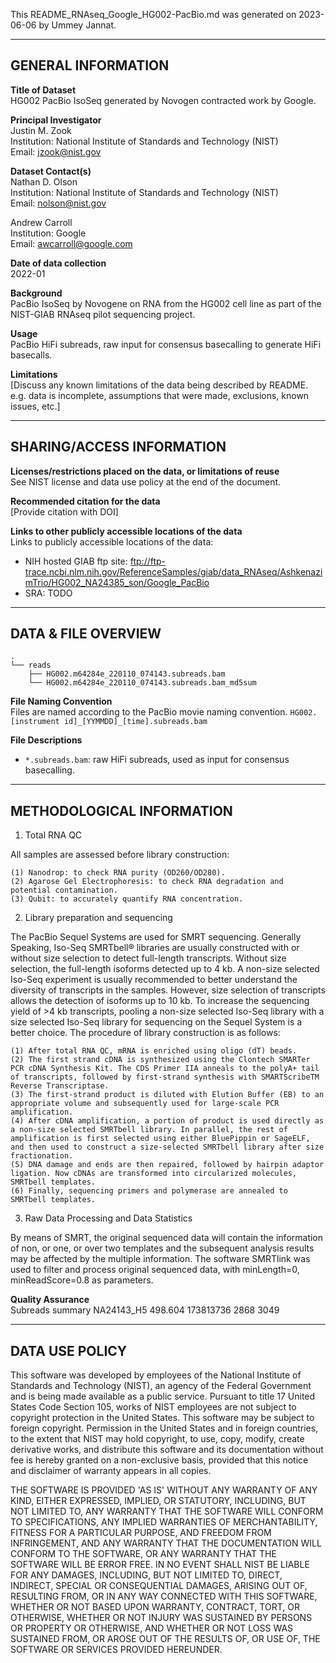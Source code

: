 This README_RNAseq_Google_HG002-PacBio.md was generated on 2023-06-06 by Ummey Jannat.

------------------- 
GENERAL INFORMATION
-------------------

**Title of Dataset**\
HG002 PacBio IsoSeq generated by Novogen contracted work by Google.

**Principal Investigator**\
Justin M. Zook\
Institution: National Institute of Standards and Technology (NIST)\
Email: jzook@nist.gov

**Dataset Contact(s)**\
Nathan D. Olson\
Institution: National Institute of Standards and Technology (NIST)\
Email: nolson@nist.gov

Andrew Carroll\
Institution: Google\
Email: awcarroll@google.com

**Date of data collection**\
2022-01

**Background**\
PacBio IsoSeq by Novogene on RNA from the HG002 cell line as part of the 
NIST-GIAB RNAseq pilot sequencing project.

**Usage**\
PacBio HiFi subreads, raw input for consensus basecalling to generate HiFi basecalls.

**Limitations**\
[Discuss any known limitations of the data being described by
README. e.g. data is incomplete, assumptions that were made, exclusions, known
issues, etc.]

--------------------------
SHARING/ACCESS INFORMATION
--------------------------

**Licenses/restrictions placed on the data, or limitations of reuse**\
See NIST license and data use policy at the end of the document.

**Recommended citation for the data**\
[Provide citation with DOI]

**Links to other publicly accessible locations of the data**\
Links to publicly accessible locations of the data:

- NIH hosted GIAB ftp site: ftp://ftp-trace.ncbi.nlm.nih.gov/ReferenceSamples/giab/data_RNAseq/AshkenazimTrio/HG002_NA24385_son/Google_PacBio
- SRA: TODO 

--------------------
DATA & FILE OVERVIEW
--------------------
 
```
.
└── reads
    ├── HG002.m64284e_220110_074143.subreads.bam 
    └── HG002.m64284e_220110_074143.subreads.bam_md5sum
```


**File Naming Convention**\
Files are named according to the PacBio movie naming convention. `HG002.[instrument id]_[YYMMDD]_[time].subreads.bam`

**File Descriptions**
- `*.subreads.bam`: raw HiFi subreads, used as input for consensus basecalling.

--------------------------
METHODOLOGICAL INFORMATION
--------------------------
<!-- 
Methodological information and QC summaries are from https://drive.google.com/file/d/1ZhfLjjRJwb0Kx7vsKg80n-ddjWHW5vZ5/view?usp=sharing
 -->
1. Total RNA QC

All samples are assessed before library construction:

    (1) Nanodrop: to check RNA purity (OD260/OD280).
    (2) Agarose Gel Electrophoresis: to check RNA degradation and potential contamination.
    (3) Qubit: to accurately quantify RNA concentration.

2. Library preparation and sequencing

The PacBio Sequel Systems are used for SMRT sequencing. Generally Speaking, Iso-Seq SMRTbell® libraries are usually constructed with or without size selection to detect full-length transcripts. Without size selection, the full-length isoforms detected up to 4 kb. A non-size selected Iso-Seq experiment is usually recommended to better understand the diversity of transcripts in the samples. However, size selection of transcripts allows the detection of isoforms up to 10 kb. To increase the sequencing yield of >4 kb transcripts, pooling a non-size selected Iso-Seq library with a size selected Iso-Seq library for sequencing on the Sequel System is a better choice. The procedure of library construction is as follows:

    (1) After total RNA QC, mRNA is enriched using oligo (dT) beads.
    (2) The first strand cDNA is synthesized using the Clontech SMARTer PCR cDNA Synthesis Kit. The CDS Primer IIA anneals to the polyA+ tail of transcripts, followed by first-strand synthesis with SMARTScribeTM Reverse Transcriptase.
    (3) The first-strand product is diluted with Elution Buffer (EB) to an appropriate volume and subsequently used for large-scale PCR amplification.
    (4) After cDNA amplification, a portion of product is used directly as a non-size selected SMRTbell library. In parallel, the rest of amplification is first selected using either BluePippin or SageELF, and then used to construct a size-selected SMRTbell library after size fractionation.
    (5) DNA damage and ends are then repaired, followed by hairpin adaptor ligation. Now cDNAs are transformed into circularized molecules, SMRTbell templates.
    (6) Finally, sequencing primers and polymerase are annealed to SMRTbell templates.

3. Raw Data Processing and Data Statistics

By means of SMRT, the original sequenced data will contain the information of non, or one, or over two templates and the subsequent analysis results may be affected by the multiple information. The software SMRTlink was used to filter and process original sequenced data, with minLength=0, minReadScore=0.8 as parameters.

**Quality Assurance**\
Subreads summary
NA24143_H5	498.604	173813736	2868	3049

--------------------------
DATA USE POLICY
--------------------------

This software was developed by employees of the National Institute of Standards
and Technology (NIST), an agency of the Federal Government and is being made
available as a public service. Pursuant to title 17 United States Code Section
105, works of NIST employees are not subject to copyright protection in the
United States. This software may be subject to foreign copyright. Permission in
the United States and in foreign countries, to the extent that NIST may hold
copyright, to use, copy, modify, create derivative works, and distribute this
software and its documentation without fee is hereby granted on a non-exclusive
basis, provided that this notice and disclaimer of warranty appears in all
copies.

THE SOFTWARE IS PROVIDED 'AS IS' WITHOUT ANY WARRANTY OF ANY KIND, EITHER
EXPRESSED, IMPLIED, OR STATUTORY, INCLUDING, BUT NOT LIMITED TO, ANY WARRANTY
THAT THE SOFTWARE WILL CONFORM TO SPECIFICATIONS, ANY IMPLIED WARRANTIES OF
MERCHANTABILITY, FITNESS FOR A PARTICULAR PURPOSE, AND FREEDOM FROM
INFRINGEMENT, AND ANY WARRANTY THAT THE DOCUMENTATION WILL CONFORM TO THE
SOFTWARE, OR ANY WARRANTY THAT THE SOFTWARE WILL BE ERROR FREE. IN NO EVENT
SHALL NIST BE LIABLE FOR ANY DAMAGES, INCLUDING, BUT NOT LIMITED TO, DIRECT,
INDIRECT, SPECIAL OR CONSEQUENTIAL DAMAGES, ARISING OUT OF, RESULTING FROM, OR
IN ANY WAY CONNECTED WITH THIS SOFTWARE, WHETHER OR NOT BASED UPON WARRANTY,
CONTRACT, TORT, OR OTHERWISE, WHETHER OR NOT INJURY WAS SUSTAINED BY PERSONS OR
PROPERTY OR OTHERWISE, AND WHETHER OR NOT LOSS WAS SUSTAINED FROM, OR AROSE OUT
OF THE RESULTS OF, OR USE OF, THE SOFTWARE OR SERVICES PROVIDED HEREUNDER.

